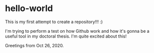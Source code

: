 # hello-world
This is my first attempt to create a repository!!! :)

I'm trying to perform a test on how Github work and how it's gonna be a useful tool in my doctoral thesis.
I'm quite excited about this!

Greetings from Oct 26, 2020.
